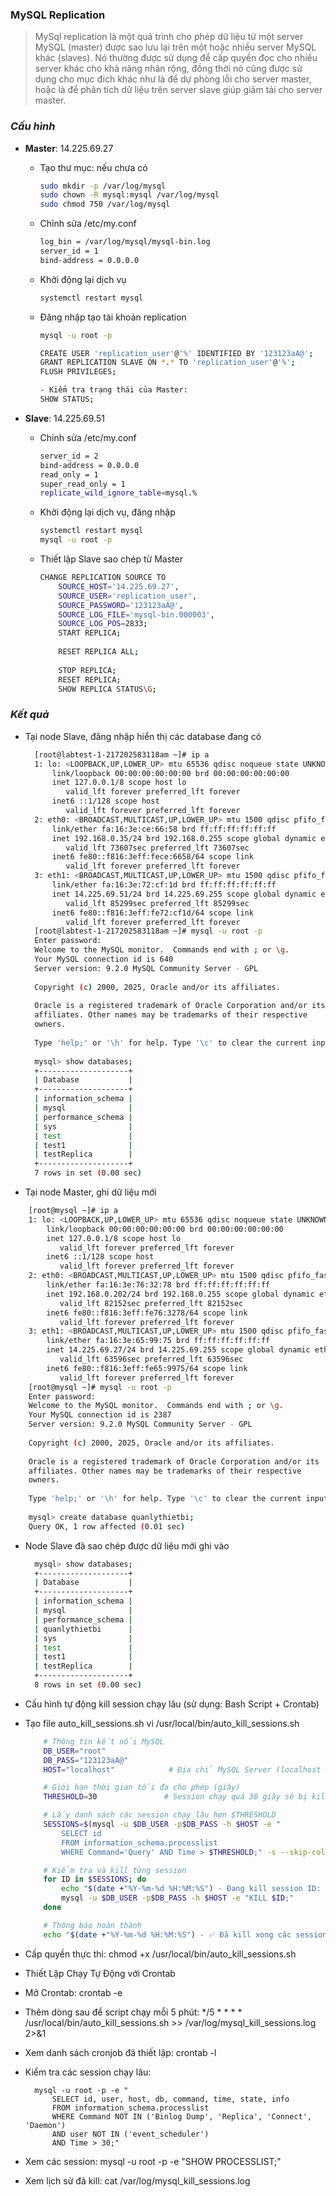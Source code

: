 ### MySQL Replication
>MySql replication là một quá trình cho phép dữ liệu từ một server MySQL (master) được sao lưu lại trên một hoặc nhiều server MySQL khác (slaves). Nó thường được sử dụng để cấp quyền đọc cho nhiều server khác cho khả năng nhân rộng, đồng thời nó cũng được sử dụng cho mục đích khác như là để dự phòng lỗi cho server master, hoặc là để phân tích dữ liệu trên server slave giúp giảm tải cho server master.

 ### *Cấu hình*

- **Master**: 14.225.69.27
  - Tạo thư mục: nếu chưa có
    ```bash
    sudo mkdir -p /var/log/mysql
    sudo chown -R mysql:mysql /var/log/mysql
    sudo chmod 750 /var/log/mysql
    ```
  - Chỉnh sửa /etc/my.conf
    ```bash
    log_bin = /var/log/mysql/mysql-bin.log
    server_id = 1
    bind-address = 0.0.0.0 
    ```
  - Khởi động lại dịch vụ
    ```bash
    systemctl restart mysql
    ```
  - Đăng nhập tạo tài khoản replication

    ```bash
    mysql -u root -p
    
    CREATE USER 'replication_user'@'%' IDENTIFIED BY '123123aA@';
    GRANT REPLICATION SLAVE ON *.* TO 'replication_user'@'%';
    FLUSH PRIVILEGES;
    
    - Kiểm tra trạng thái của Master:
    SHOW STATUS;
    ```

- **Slave**: 14.225.69.51

  - Chỉnh sửa /etc/my.conf
    ```bash
    server_id = 2
    bind-address = 0.0.0.0
    read_only = 1
    super_read_only = 1
    replicate_wild_ignore_table=mysql.%
    ```
  - Khởi động lại dịch vụ, đăng nhập
  
    ```bash
    systemctl restart mysql
    mysql -u root -p
    ```
  - Thiết lập Slave sao chép từ Master
      ```bash
      CHANGE REPLICATION SOURCE TO 
          SOURCE_HOST='14.225.69.27',
          SOURCE_USER='replication_user',
          SOURCE_PASSWORD='123123aA@',
          SOURCE_LOG_FILE='mysql-bin.000003',
          SOURCE_LOG_POS=2833;
          START REPLICA;
          
          RESET REPLICA ALL;
          
          STOP REPLICA;
          RESET REPLICA;
          SHOW REPLICA STATUS\G;
      ```
 ### *Kết quả*
- Tại node Slave, đăng nhập hiển thị các database đang có
  ```bash
    [root@labtest-1-217202583118am ~]# ip a
    1: lo: <LOOPBACK,UP,LOWER_UP> mtu 65536 qdisc noqueue state UNKNOWN group default qlen 1000
        link/loopback 00:00:00:00:00:00 brd 00:00:00:00:00:00
        inet 127.0.0.1/8 scope host lo
           valid_lft forever preferred_lft forever
        inet6 ::1/128 scope host
           valid_lft forever preferred_lft forever
    2: eth0: <BROADCAST,MULTICAST,UP,LOWER_UP> mtu 1500 qdisc pfifo_fast state UP group default qlen 1000
        link/ether fa:16:3e:ce:66:58 brd ff:ff:ff:ff:ff:ff
        inet 192.168.0.35/24 brd 192.168.0.255 scope global dynamic eth0
           valid_lft 73607sec preferred_lft 73607sec
        inet6 fe80::f816:3eff:fece:6658/64 scope link
           valid_lft forever preferred_lft forever
    3: eth1: <BROADCAST,MULTICAST,UP,LOWER_UP> mtu 1500 qdisc pfifo_fast state UP group default qlen 1000
        link/ether fa:16:3e:72:cf:1d brd ff:ff:ff:ff:ff:ff
        inet 14.225.69.51/24 brd 14.225.69.255 scope global dynamic eth1
           valid_lft 85299sec preferred_lft 85299sec
        inet6 fe80::f816:3eff:fe72:cf1d/64 scope link
           valid_lft forever preferred_lft forever
    [root@labtest-1-217202583118am ~]# mysql -u root -p
    Enter password:
    Welcome to the MySQL monitor.  Commands end with ; or \g.
    Your MySQL connection id is 640
    Server version: 9.2.0 MySQL Community Server - GPL
    
    Copyright (c) 2000, 2025, Oracle and/or its affiliates.
    
    Oracle is a registered trademark of Oracle Corporation and/or its
    affiliates. Other names may be trademarks of their respective
    owners.
    
    Type 'help;' or '\h' for help. Type '\c' to clear the current input statement.
    
    mysql> show databases;
    +--------------------+
    | Database           |
    +--------------------+
    | information_schema |
    | mysql              |
    | performance_schema |
    | sys                |
    | test               |
    | test1              |
    | testReplica        |
    +--------------------+
    7 rows in set (0.00 sec)

  ```
  
 - Tại node Master, ghi dữ liệu mới
  ```bash
      [root@mysql ~]# ip a
      1: lo: <LOOPBACK,UP,LOWER_UP> mtu 65536 qdisc noqueue state UNKNOWN group default qlen 1000
          link/loopback 00:00:00:00:00:00 brd 00:00:00:00:00:00
          inet 127.0.0.1/8 scope host lo
             valid_lft forever preferred_lft forever
          inet6 ::1/128 scope host
             valid_lft forever preferred_lft forever
      2: eth0: <BROADCAST,MULTICAST,UP,LOWER_UP> mtu 1500 qdisc pfifo_fast state UP group default qlen 1000
          link/ether fa:16:3e:76:32:78 brd ff:ff:ff:ff:ff:ff
          inet 192.168.0.202/24 brd 192.168.0.255 scope global dynamic eth0
             valid_lft 82152sec preferred_lft 82152sec
          inet6 fe80::f816:3eff:fe76:3278/64 scope link
             valid_lft forever preferred_lft forever
      3: eth1: <BROADCAST,MULTICAST,UP,LOWER_UP> mtu 1500 qdisc pfifo_fast state UP group default qlen 1000
          link/ether fa:16:3e:65:99:75 brd ff:ff:ff:ff:ff:ff
          inet 14.225.69.27/24 brd 14.225.69.255 scope global dynamic eth1
             valid_lft 63596sec preferred_lft 63596sec
          inet6 fe80::f816:3eff:fe65:9975/64 scope link
             valid_lft forever preferred_lft forever
      [root@mysql ~]# mysql -u root -p
      Enter password:
      Welcome to the MySQL monitor.  Commands end with ; or \g.
      Your MySQL connection id is 2387
      Server version: 9.2.0 MySQL Community Server - GPL
      
      Copyright (c) 2000, 2025, Oracle and/or its affiliates.
      
      Oracle is a registered trademark of Oracle Corporation and/or its
      affiliates. Other names may be trademarks of their respective
      owners.
      
      Type 'help;' or '\h' for help. Type '\c' to clear the current input statement.
      
      mysql> create database quanlythietbi;
      Query OK, 1 row affected (0.01 sec)
  
  ```
- Node Slave đã sao chép được dữ liệu mới ghi vào
  ```bash
    mysql> show databases;
    +--------------------+
    | Database           |
    +--------------------+
    | information_schema |
    | mysql              |
    | performance_schema |
    | quanlythietbi      |
    | sys                |
    | test               |
    | test1              |
    | testReplica        |
    +--------------------+
    8 rows in set (0.00 sec)
   ```
* Cấu hình tự động kill session chạy lâu (sử dụng:  Bash Script + Crontab)

- Tạo file auto_kill_sessions.sh
 vi /usr/local/bin/auto_kill_sessions.sh

    ```bash
		# Thông tin kết nối MySQL
		DB_USER="root"
		DB_PASS="123123aA@"      
		HOST="localhost"            # Địa chỉ MySQL Server (localhost hoặc IP)

		# Giới hạn thời gian tối đa cho phép (giây)
		THRESHOLD=30               # Session chạy quá 30 giây sẽ bị kill

		# Lấy danh sách các session chạy lâu hơn $THRESHOLD
		SESSIONS=$(mysql -u $DB_USER -p$DB_PASS -h $HOST -e "
			SELECT id 
			FROM information_schema.processlist 
			WHERE Command='Query' AND Time > $THRESHOLD;" -s --skip-column-names)

		# Kiểm tra và kill từng session
		for ID in $SESSIONS; do
			echo "$(date +"%Y-%m-%d %H:%M:%S") - Đang kill session ID: $ID" >> /var/log/mysql_kill_sessions.log
			mysql -u $DB_USER -p$DB_PASS -h $HOST -e "KILL $ID;"
		done

		# Thông báo hoàn thành
		echo "$(date +"%Y-%m-%d %H:%M:%S") - ✅ Đã kill xong các session chạy quá lâu!" >> /var/log/mysql_kill_sessions.log
    ```
- Cấp quyền thực thi: chmod +x /usr/local/bin/auto_kill_sessions.sh

- Thiết Lập Chạy Tự Động với Crontab

- Mở Crontab: crontab -e
- Thêm dòng sau để script chạy mỗi 5 phút: 
	*/5 * * * * /usr/local/bin/auto_kill_sessions.sh >> /var/log/mysql_kill_sessions.log 2>&1

- Xem danh sách cronjob đã thiết lập:
	crontab -l

- Kiểm tra các session chạy lâu:

		mysql -u root -p -e "
			SELECT id, user, host, db, command, time, state, info
			FROM information_schema.processlist
			WHERE Command NOT IN ('Binlog Dump', 'Replica', 'Connect', 'Daemon')
			AND user NOT IN ('event_scheduler')
			AND Time > 30;" 
			
- Xem các session: mysql -u root -p -e "SHOW PROCESSLIST;"
- Xem lịch sử đã kill: cat /var/log/mysql_kill_sessions.log
